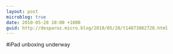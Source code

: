 ```yaml
---
layout: post
microblog: true
date: 2010-05-28 10:00 +1000
guid: http://desparoz.micro.blog/2010/05/28/t14873082728.html
---
```

#iPad unboxing underway
